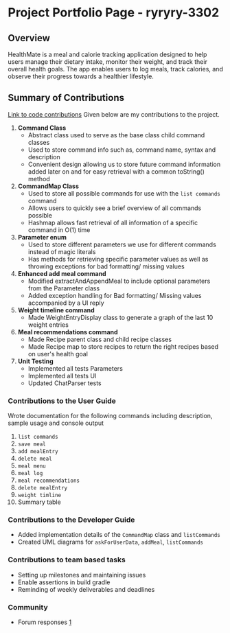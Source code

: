 # Project Portfolio Page - ryryry-3302

## Overview
HealthMate is a meal and calorie tracking application designed to help users manage their dietary intake, monitor 
their  weight, and track their overall health goals. The app enables users to log meals, track calories, and observe 
their progress towards a healthier lifestyle.

## Summary of Contributions
[Link to code contributions](https://nus-cs2113-ay2425s1.github.io/tp-dashboard/?search=ryryry-3302&sort=groupTitle&sortWithin=title&timeframe=commit&mergegroup=&groupSelect=groupByRepos&breakdown=true&checkedFileTypes=docs~functional-code~test-code~other&since=2024-09-20&tabOpen=true&tabType=authorship&tabAuthor=ryryry-3302&tabRepo=AY2425S1-CS2113-W12-1%2Ftp%5Bmaster%5D&authorshipIsMergeGroup=false&authorshipFileTypes=functional-code&authorshipIsBinaryFileTypeChecked=false&authorshipIsIgnoredFilesChecked=false)
Given below are my contributions to the project.
1. **Command Class**
   - Abstract class used to serve as the base class child command classes
   - Used to store command info such as, command name, syntax and description
   - Convenient design allowing us to store future command information added later on and for easy retrieval with a 
     common toString() method
2. **CommandMap Class**
   - Used to store all possible commands for use with the `list commands` command
   - Allows users to quickly see a brief overview of all commands possible
   - Hashmap allows fast retrieval of all information of a specific command in O(1) time
3. **Parameter enum**
   - Used to store different parameters we use for different commands instead of magic literals
   - Has methods for retrieving specific parameter values as well as throwing exceptions for bad formatting/ 
     missing values
4. **Enhanced add meal command**
   - Modified extractAndAppendMeal to include optional parameters from the Parameter class
   - Added exception handling for Bad formatting/ Missing values accompanied by a UI reply
5. **Weight timeline command**
   - Made WeightEntryDisplay class to generate a graph of the last 10 weight entries
6. **Meal recommendations command**
   - Made Recipe parent class and child recipe classes
   - Made Recipe map to store recipes to return the right recipes based on user's health goal
6. **Unit Testing**
   - Implemented all tests Parameters
   - Implemented all tests UI
   - Updated ChatParser tests

### Contributions to the User Guide
Wrote documentation for the following commands including description, sample usage and console output
1. `list commands`
2. `save meal`
3. `add mealEntry`
4. `delete meal`
5. `meal menu`
6. `meal log`
7. `meal recommendations`
7. `delete mealEntry`
8. `weight timline`
9. Summary table

### Contributions to the Developer Guide
- Added implementation details of the `CommandMap` class and `listCommands`
- Created UML diagrams for `askForUserData`, `addMeal`, `listCommands`

### Contributions to team based tasks
- Setting up milestones and maintaining issues
- Enable assertions in build gradle
- Reminding of weekly deliverables and deadlines

### Community
- Forum responses [1](https://github.com/nus-cs2113-AY2425S1/forum/issues/2#issuecomment-2294732154)